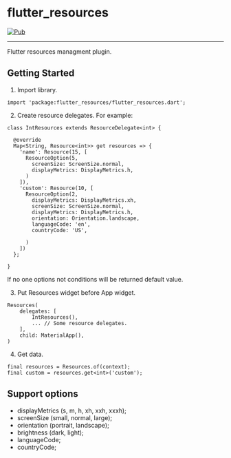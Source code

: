 # flutter_resources

<a href="https://pub.dev/packages/flutter_resources"><img src="https://img.shields.io/badge/pub-v0.0.2-blue" alt="Pub"></a>

--- 

Flutter resources managment plugin.

## Getting Started

1. Import library.
```
import 'package:flutter_resources/flutter_resources.dart';
```

2. Create resource delegates. For example:
```
class IntResources extends ResourceDelegate<int> {
  
  @override
  Map<String, Resource<int>> get resources => {
    'name': Resource(15, [
      ResourceOption(5,
        screenSize: ScreenSize.normal,
        displayMetrics: DisplayMetrics.h,
      )
    ]),
    'custom': Resource(10, [
      ResourceOption(2,
        displayMetrics: DisplayMetrics.xh,
        screenSize: ScreenSize.normal,
        displayMetrics: DisplayMetrics.h,
        orientation: Orientation.landscape,
        languageCode: 'en',
        countryCode: 'US',

      )
    ])
  };

}
``` 

If no one options not conditions will be returned default value.

3. Put Resources widget before App widget.
```
Resources( 
    delegates: [
        IntResources(),
        ... // Some resource delegates.
    ],
    child: MaterialApp(), 
)
```

4. Get data.
```
final resources = Resources.of(context);
final custom = resources.get<int>('custom');

```

## Support options

* displayMetrics (s, m, h, xh, xxh, xxxh);
* screenSize (small, normal, large);
* orientation (portrait, landscape);
* brightness (dark, light);
* languageCode;
* countryCode;